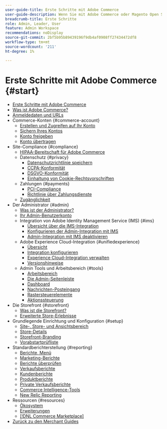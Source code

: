 ```yaml
---
user-guide-title: Erste Schritte mit Adobe Commerce
user-guide-description: Wenn Sie mit Adobe Commerce oder Magento Open Source noch nicht vertraut sind, sollten Sie die Ressourcen der [!DNL Commerce] Ökosystem, folgen Sie der Journey, um Ihren Speicher zu erkunden und sich über die wichtigsten Funktionen zu informieren.
breadcrumb-title: Erste Schritte
role: Admin, Leader, User
feature: Admin Workspace
recommendations: noDisplay
source-git-commit: 2bf5b95b89439196f9db4af0908ff27434472df8
workflow-type: tm+mt
source-wordcount: '211'
ht-degree: 1%

---
```



# Erste Schritte mit Adobe Commerce {#start}

+ [Erste Schritte mit Adobe Commerce](guide-overview.md)
+ [Was ist Adobe Commerce?](about.md)
+ [Anmeldedaten und URLs](login-urls.md)
+ Commerce-Konten {#commerce-account}
   + [Erstellen und Zugreifen auf Ihr Konto](commerce-account-create.md)
   + [Sichern Ihres Kontos](commerce-account-secure.md)
   + [Konto freigeben](commerce-account-share.md)
   + [Konto übertragen](commerce-account-transfer.md)
+ Site-Compliance {#compliance}
   + [HIPAA-Bereitschaft für Adobe Commerce](hipaa-ready-service.md)
   + Datenschutz {#privacy}
      + [Datenschutzrichtlinie speichern](privacy-policy.md)
      + [CCPA-Konformität](compliance-ccpa.md)
      + [DSGVO-Konformität](compliance-gdpr.md)
      + [Einhaltung von Cookie-Rechtsvorschriften](compliance-cookie-law.md)
   + Zahlungen {#payments}
      + [PCI-Compliance](compliance-pci.md)
      + [Richtlinie über Zahlungsdienste](compliance-payment-services-directive.md)
   + [Zugänglichkeit](navigation-accessibility.md)
+ Der Administrator {#admin}
   + [Was ist der Administrator?](admin.md)
   + [Ihr Admin-Benutzerkonto](admin-signin.md)
   + Integration von Adobe Identity Management Service (IMS) {#ims}
      + [Übersicht über die IMS-Integration](adobe-ims-integration-overview.md)
      + [Konfigurieren der Admin-Integration mit IMS](adobe-ims-config.md)
      + [Admin-Integration mit IMS deaktivieren](adobe-ims-disable.md)
   + Adobe Experience Cloud-Integration {#unifiedexperience}
      + [Übersicht](admin-unified-experience-integration-overview.md)
      + [Integration konfigurieren](admin-unified-experience-integration-configure.md)
      + [Experience Cloud-Integration verwalten](admin-unified-experience-integration-manage.md)
      + [Versionshinweise](admin-unified-experience-release-notes.md)
   + Admin Tools und Arbeitsbereich {#tools}
      + [Arbeitsbereich](admin-workspace.md)
      + [Die Admin-Seitenleiste](admin-menu.md)
      + [Dashboard](admin-dashboard.md)
      + [Nachrichten-Posteingang](admin-message-inbox.md)
      + [Rastersteuerelemente](admin-grid-controls.md)
      + [Aktionssteuerung](admin-actions-control.md)
+ Die Storefront {#storefront}
   + [Was ist die Storefront?](storefront.md)
   + [Erweiterte Store-Erlebnisse](enhanced-experiences.md)
+ Grundlegende Einrichtung und Konfiguration {#setup}
   + [Site-, Store- und Ansichtsbereich](websites-stores-views.md)
   + [Store-Details](store-details.md)
   + [Storefront-Branding](storefront-branding.md)
   + [Vorabstartprüfliste](prelaunch-checklist.md)
+ Standardberichterstellung  {#reporting}
   + [Berichte, Menü](reports-menu.md)
   + [Marketing-Berichte](marketing-reports.md)
   + [Berichte überprüfen](review-reports.md)
   + [Verkaufsberichte](sales-reports.md)
   + [Kundenberichte](customer-reports.md)
   + [Produktberichte](product-reports.md)
   + [Private Verkaufsberichte](private-sales-reports.md)
   + [Commerce Intelligence-Tools](business-intelligence.md)
   + [New Relic Reporting](new-relic-reporting.md)
+ Ressourcen {#resources}
   + [Ökosystem](resources.md)
   + [Erweiterungen](extensions.md)
   + [[!DNL Commerce Marketplace]](commerce-marketplace.md)
+ [Zurück zu den Merchant Guides](https://experienceleague.adobe.com/en/docs/commerce-admin/user-guides/home)

